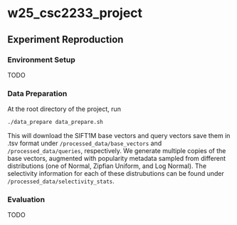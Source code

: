 # w25_csc2233_project

## Experiment Reproduction
### Environment Setup
TODO

### Data Preparation
At the root directory of the project, run
```bash
./data_prepare data_prepare.sh
```

This will download the SIFT1M base vectors and query vectors save them in .tsv format under `/processed_data/base_vectors` and `/processed_data/queries`, respectively. We generate multiple copies of the base vectors, augmented with popularity metadata sampled from different distributions (one of Normal, Zipfian Uniform, and Log Normal). The selectivity information for each of these distrubutions can be found under `/processed_data/selectivity_stats`.

### Evaluation
TODO
